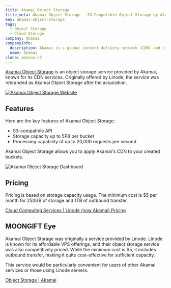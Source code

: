 ```yaml
---
title: Akamai Object Storage
title_meta: Akamai Object Storage - S3-Compatible Object Storage by Akamai
key: akamai-object-storage
tags:
  - Object Storage
  - Cloud Storage
company: Akamai
companyInfo:
  description: Akamai is a global content delivery network (CDN) and cloud services company.
  name: Akamai
clone: amazon-s3
---
```


[Akamai Object Storage](https://www.akamai.com/products/object-storage) is an object storage service provided by Akamai, known for its CDN services. Originally offered by Linode, the service was rebranded as Akamai Object Storage after the acquisition.

[![Akamai Object Storage Website](/img/services/akamai-object-storage.jpg)](https://www.akamai.com/products/object-storage)

<!--more-->

## Features

Here are the key features of Akamai Object Storage:

- S3-compatible API
- Storage capacity up to 5PB per bucket
- Processing capability of up to 20,000 requests per second

Akamai Object Storage allows you to apply Akamai's CDN to your created buckets.

![Akamai Object Storage Dashboard](/img/services/akamai-object-storage-2.jpg)

## Pricing

Pricing is based on storage capacity usage. The minimum cost is $5 per month for 250GB of storage and 1TB of outbound transfer.

[Cloud Computing Services | Linode (now Akamai) Pricing](https://www.linode.com/pricing/#object-storage)

## MOONGIFT Eye

Akamai Object Storage was originally a service provided by Linode. Linode is known for its affordable VPS offerings, and their object storage service was also competitively priced. While the minimum cost is $5, it includes outbound transfer, making it quite cost-effective for sufficient capacity.

This service would be particularly convenient for users of other Akamai services or those using Linode servers.

[Object Storage | Akamai](https://www.linode.com/products/object-storage/)